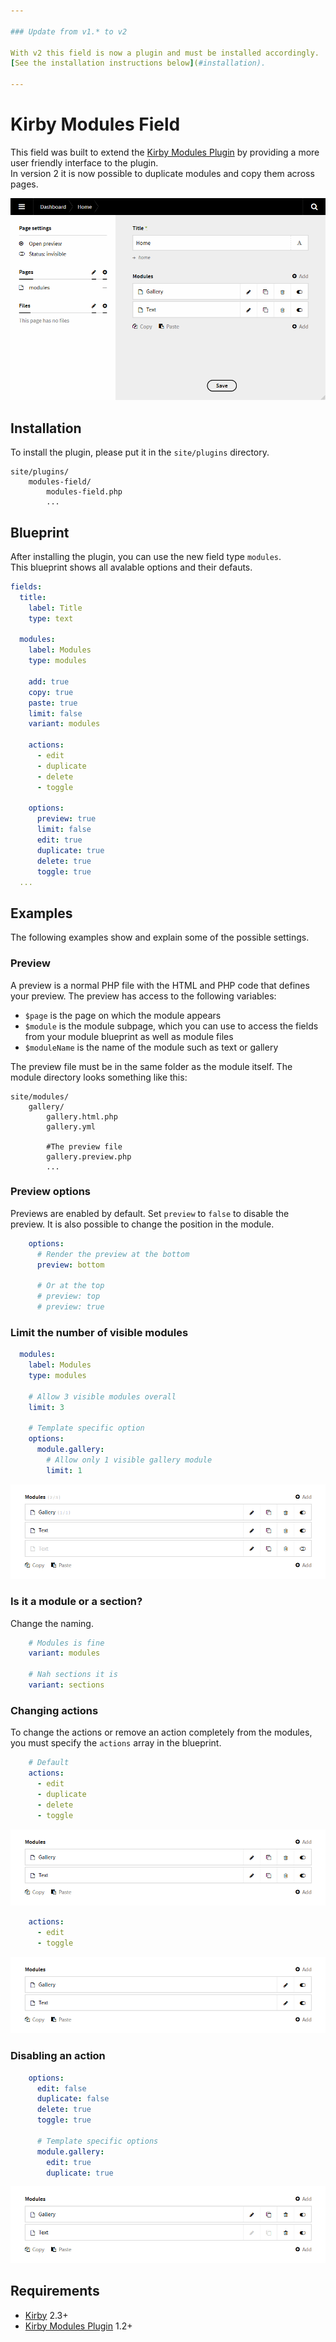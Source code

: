 ```yaml
---

### Update from v1.* to v2

With v2 this field is now a plugin and must be installed accordingly.  
[See the installation instructions below](#installation).

---
```


# Kirby Modules Field

This field was built to extend the [Kirby Modules Plugin](https://github.com/getkirby-plugins/modules-plugin) by providing a more user friendly interface to the plugin.  
In version 2 it is now possible to duplicate modules and copy them across pages.

![Preview](preview.gif)

## Installation

To install the plugin, please put it in the `site/plugins` directory.

```
site/plugins/
    modules-field/
        modules-field.php
        ...
```


## Blueprint

After installing the plugin, you can use the new field type `modules`.  
This blueprint shows all avalable options and their defauts.

```yml
fields:
  title:
    label: Title
    type: text

  modules:
    label: Modules
    type: modules

    add: true
    copy: true
    paste: true
    limit: false
    variant: modules

    actions:
      - edit
      - duplicate
      - delete
      - toggle

    options:
      preview: true
      limit: false
      edit: true
      duplicate: true
      delete: true
      toggle: true
  ...
```

## Examples

The following examples show and explain some of the possible settings.

### Preview

A preview is a normal PHP file with the HTML and PHP code that defines your preview. The preview has access to the following variables:

- `$page`  is the page on which the module appears
- `$module` is the module subpage, which you can use to access the fields from your module blueprint as well as module files
- `$moduleName` is the name of the module such as text or gallery

The preview file must be in the same folder as the module itself.
The module directory looks something like this:

```
site/modules/
    gallery/
        gallery.html.php
        gallery.yml

        #The preview file
        gallery.preview.php
        ...
```

### Preview options

Previews are enabled by default. Set `preview` to `false` to disable the preview.
It is also possible to change the position in the module.

```yml
    options:
      # Render the preview at the bottom
      preview: bottom

      # Or at the top
      # preview: top
      # preview: true
```


### Limit the number of visible modules

```yml
  modules:
    label: Modules
    type: modules

    # Allow 3 visible modules overall
    limit: 3

    # Template specific option
    options:
      module.gallery:
        # Allow only 1 visible gallery module
        limit: 1
```

![Limit](limit.png)

### Is it a module or a section?

Change the naming.

```yml
    # Modules is fine
    variant: modules

    # Nah sections it is
    variant: sections
```

### Changing actions

To change the actions or remove an action completely from the modules, you must specify the `actions` array in the blueprint.

```yml
    # Default
    actions:
      - edit
      - duplicate
      - delete
      - toggle
```

![Default actions](actions.png)

```yml
    actions:
      - edit
      - toggle
```

![Custom actions](actions-custom.png)

### Disabling an action

```yml
    options:
      edit: false
      duplicate: false
      delete: true
      toggle: true

      # Template specific options
      module.gallery:
        edit: true
        duplicate: true
```

![Disabled actions](actions-disabled.png)

## Requirements

- [Kirby](https://getkirby.com/) 2.3+
- [Kirby Modules Plugin](https://github.com/getkirby-plugins/modules-plugin) 1.2+
